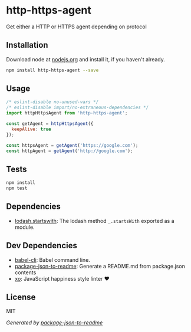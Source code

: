 # http-https-agent 

Get either a HTTP or HTTPS agent depending on protocol

## Installation

Download node at [nodejs.org](http://nodejs.org) and install it, if you haven't already.

```sh
npm install http-https-agent --save
```

## Usage

```js
/* eslint-disable no-unused-vars */
/* eslint-disable import/no-extraneous-dependencies */
import httpHttpsAgent from 'http-https-agent';

const getAgent = httpHttpsAgent({
  keepAlive: true
});

const httpsAgent = getAgent('https://google.com');
const httpAgent = getAgent('http://google.com');

```

## Tests

```sh
npm install
npm test
```

## Dependencies

- [lodash.startswith](): The lodash method `_.startsWith` exported as a module.

## Dev Dependencies

- [babel-cli](https://github.com/babel/babel/tree/master/packages): Babel command line.
- [package-json-to-readme](https://github.com/zeke/package-json-to-readme): Generate a README.md from package.json contents
- [xo](https://github.com/sindresorhus/xo): JavaScript happiness style linter ❤️


## License

MIT

_Generated by [package-json-to-readme](https://github.com/zeke/package-json-to-readme)_
